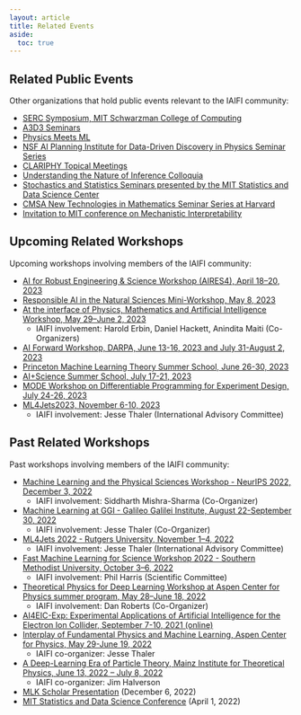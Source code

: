 ```yaml
---
layout: article
title: Related Events
aside:
  toc: true
---
```



## Related Public Events

Other organizations that hold public events relevant to the IAIFI community:

  * [SERC Symposium, MIT Schwarzman College of Computing](https://computing.mit.edu/cross-cutting/social-and-ethical-responsibilities-of-computing/serc-symposium/?mc_cid=890e6a3190&mc_eid=918e0bd2e4)
  * [A3D3 Seminars](https://indico.cern.ch/category/14431/)
  * [Physics Meets ML](http://www.physicsmeetsml.org/)
  * [NSF AI Planning Institute for Data-Driven Discovery in Physics Seminar Series](https://www.cmu.edu/ai-physics-institute/events/index.html)
  * [CLARIPHY Topical Meetings](https://clariphy.org/topical.html)
  * [Understanding the Nature of Inference Colloquia](https://inferenceproject.yale.edu/colloquium-series)
  * [Stochastics and Statistics Seminars presented by the MIT Statistics and Data Science Center](https://stat.mit.edu/seminars/)
  * [CMSA New Technologies in Mathematics Seminar Series at Harvard](https://cmsa.fas.harvard.edu/tech-in-math/)
  * [Invitation to MIT conference on Mechanistic Interpretability](https://docs.google.com/forms/d/e/1FAIpQLSflee__rtDzXkHMSd-iCD873QhcCp4Dr0ysw7QlIy4vYzdnzA/viewform)

## Upcoming Related Workshops

Upcoming workshops involving members of the IAIFI community:
  * [AI for Robust Engineering & Science Workshop (AIRES4), April 18–20, 2023](https://aires.ornl.gov)
  * [Responsible AI in the Natural Sciences Mini-Workshop, May 8, 2023](https://sites.google.com/view/rainscmu)
  * [At the interface of Physics, Mathematics and Artificial Intelligence Workshop, May 29–June 2, 2023](https://agenda.infn.it/event/33851/)
      * IAIFI involvement: Harold Erbin, Daniel Hackett, Anindita Maiti (Co-Organizers)
  * [AI Forward Workshop, DARPA, June 13-16, 2023 and July 31-August 2, 2023](https://www.darpa.mil/news-events/2023-02-24)
  * [Princeton Machine Learning Theory Summer School, June 26-30, 2023](https://mlschool.princeton.edu) 
  * [AI+Science Summer School, July 17-21, 2023](https://datascience.uchicago.edu/events/ai-science-summer-school-2023/)
  * [MODE Workshop on Differentiable Programming for Experiment Design, July 24-26, 2023](https://indico.cern.ch/event/1242538/)
  * [ML4Jets2023, November 6-10, 2023](https://indico.cern.ch/event/1253794/)
      * IAIFI involvement: Jesse Thaler (International Advisory Committee)


## Past Related Workshops
Past workshops involving members of the IAIFI community:
  * [Machine Learning and the Physical Sciences Workshop - NeurIPS 2022, December 3, 2022](https://ml4physicalsciences.github.io/2022/)
      * IAIFI involvement: Siddharth Mishra-Sharma (Co-Organizer)
 * [Machine Learning at GGI - Galileo Galilei Institute, August 22-September 30, 2022](https://www.ggi.infn.it/showevent.pl?id=414)
      * IAIFI involvement: Jesse Thaler (Co-Organizer)
  * [ML4Jets 2022 - Rutgers University, November 1–4, 2022](https://indico.cern.ch/event/1159913/)
      * IAIFI involvement: Jesse Thaler (International Advisory Committee)
  * [Fast Machine Learning for Science Workshop 2022 - Southern Methodist University, October 3–6, 2022](https://indico.cern.ch/event/1156222/)
      * IAIFI involvement: Phil Harris (Scientific Committee)
 * [Theoretical Physics for Deep Learning Workshop at Aspen Center for Physics summer program, May 28–June 18, 2022](https://aspenphys.org/physicists/summer/program/currentworkshops.html)
      * IAIFI involvement: Dan Roberts (Co-Organizer)
  * [AI4EIC-Exp: Experimental Applications of Artificial Intelligence for the Electron Ion Collider, September 7-10, 2021 (online)](https://indico.bnl.gov/event/10699/)
  * [Interplay of Fundamental Physics and Machine Learning, Aspen Center for Physics, May 29-June 19, 2022](https://www.aspenphys.org/physicists/summer/program/currentworkshops.html)
      * IAIFI co-organizer: Jesse Thaler
  * [A Deep-Learning Era of Particle Theory, Mainz Institute for Theoretical Physics, June 13, 2022 – July 8, 2022](https://indico.mitp.uni-mainz.de/event/254/)
      * IAIFI co-organizer: Jim Halverson
  * [MLK Scholar Presentation](https://mlkscholars.mit.edu/updates/2022/brian-nord-there-map-stars-how-do-we-navigate-careers-and-build-community-academic) (December 6, 2022)
  * [MIT Statistics and Data Science Conference](https://sdscon.mit.edu/) (April 1, 2022)